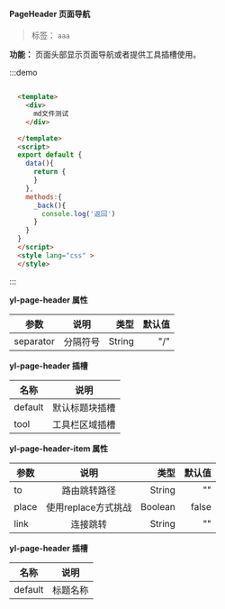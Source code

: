 #### PageHeader 页面导航

> 标签： `aaa` 

**功能：** 页面头部显示页面导航或者提供工具插槽使用。

:::demo

```html

  <template>
    <div>
      md文件测试
    </div>

  </template>
  <script>
  export default {
    data(){
      return {
      }
    },
    methods:{
      _back(){
        console.log('返回')
      }
    }
  }
  </script>
  <style lang="css" >
  </style>

```
:::

**yl-page-header 属性**

| 参数        | 说明           |类型   |默认值|
| ------------- |:-------------:| -----:|---:|
| separator| 分隔符号 | String| "/" |

**yl-page-header 插槽**
  
| 名称        | 说明             |
| ------------- |:-------------:|
| default| 默认标题块插槽 | 
| tool| 工具栏区域插槽 | 


**yl-page-header-item 属性**

| 参数        | 说明           |类型   |默认值|
| ------------- |:-------------:| -----:|---:|
| to| 路由跳转路径 | String| "" |
| place| 使用replace方式挑战 | Boolean | false |
| link | 连接跳转 | String| "" |

**yl-page-header 插槽**
  
| 名称        | 说明             |
| ------------- |:-------------:|
| default| 标题名称 | 


